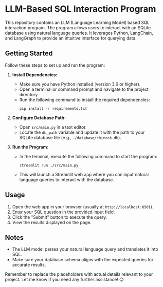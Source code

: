 # LLM-Based SQL Interaction Program

This repository contains an LLM (Language Learning Model) based SQL interaction program. The program allows users to interact with an SQLite database using natural language queries. It leverages Python, LangChain, and LangGraph to provide an intuitive interface for querying data.

## Getting Started

Follow these steps to set up and run the program:

1. **Install Dependencies:**
   - Make sure you have Python installed (version 3.6 or higher).
   - Open a terminal or command prompt and navigate to the project directory.
   - Run the following command to install the required dependencies:
     ```
     pip install -r requirements.txt
     ```

2. **Configure Database Path:**
   - Open `src/main.py` in a text editor.
   - Locate the `db_path` variable and update it with the path to your SQLite database file (e.g., `./database/chinook.db`).

3. **Run the Program:**
   - In the terminal, execute the following command to start the program:
     ```
     streamlit run ./src/main.py
     ```
   - This will launch a Streamlit web app where you can input natural language queries to interact with the database.

## Usage

1. Open the web app in your browser (usually at `http://localhost:8501`).
2. Enter your SQL question in the provided input field.
3. Click the "Submit" button to execute the query.
4. View the results displayed on the page.

## Notes

- The LLM model parses your natural language query and translates it into SQL.
- Make sure your database schema aligns with the expected queries for accurate results.

Remember to replace the placeholders with actual details relevant to your project. Let me know if you need any further assistance! 😊
